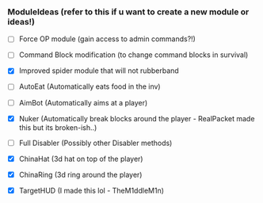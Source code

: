### ModuleIdeas (refer to this if u want to create a new module or ideas!)

- [ ] Force OP module (gain access to admin commands?!)
- [ ] Command Block modification (to change command blocks in survival)
- [x] Improved spider module that will not rubberband
- [ ] AutoEat (Automatically eats food in the inv)
- [ ] AimBot (Automatically aims at a player)
- [x] Nuker (Automatically break blocks around the player - RealPacket made this but its broken-ish..)
- [ ] Full Disabler (Possibly other Disabler methods)
- [x] ChinaHat (3d hat on top of the player)
- [x] ChinaRing (3d ring around the player)
- [x] TargetHUD (I made this lol - TheM1ddleM1n)


